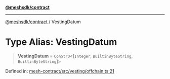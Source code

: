 [**@meshsdk/contract**](../README.md)

***

[@meshsdk/contract](../globals.md) / VestingDatum

# Type Alias: VestingDatum

> **VestingDatum** = `ConStr0`\<\[`Integer`, `BuiltinByteString`, `BuiltinByteString`\]\>

Defined in: [mesh-contract/src/vesting/offchain.ts:21](https://github.com/MeshJS/mesh/blob/1abde1553cbd7cf2cf4e40197fc0de9e4a7d0f49/packages/mesh-contract/src/vesting/offchain.ts#L21)
